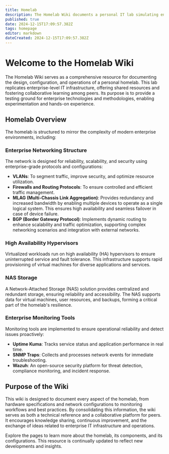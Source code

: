 ```yaml
---
title: Homelab
description: The Homelab Wiki documents a personal IT lab simulating enterprise infrastructure. It covers networking (VLANs, MLAG, BGP), high availability hypervisors, NAS storage, and monitoring tools like Uptime Kuma, SNMP Traps, and Wazuh.
published: true
date: 2024-12-15T17:09:57.382Z
tags: homepage
editor: markdown
dateCreated: 2024-12-15T17:09:57.382Z
---
```


# Welcome to the Homelab Wiki  

The Homelab Wiki serves as a comprehensive resource for documenting the design, configuration, and operations of a personal homelab. This lab replicates enterprise-level IT infrastructure, offering shared resources and fostering collaborative learning among peers. Its purpose is to provide a testing ground for enterprise technologies and methodologies, enabling experimentation and hands-on experience.  

## Homelab Overview  

The homelab is structured to mirror the complexity of modern enterprise environments, including:  

### Enterprise Networking Structure  
The network is designed for reliability, scalability, and security using enterprise-grade protocols and configurations:  
- **VLANs**: To segment traffic, improve security, and optimize resource utilization.  
- **Firewalls and Routing Protocols**: To ensure controlled and efficient traffic management.  
- **MLAG (Multi-Chassis Link Aggregation)**: Provides redundancy and increased bandwidth by enabling multiple devices to operate as a single logical system. This ensures high availability and seamless failover in case of device failure.  
- **BGP (Border Gateway Protocol)**: Implements dynamic routing to enhance scalability and traffic optimization, supporting complex networking scenarios and integration with external networks.  

### High Availability Hypervisors  
Virtualized workloads run on high availability (HA) hypervisors to ensure uninterrupted service and fault tolerance. This infrastructure supports rapid provisioning of virtual machines for diverse applications and services.  

### NAS Storage  
A Network-Attached Storage (NAS) solution provides centralized and redundant storage, ensuring reliability and accessibility. The NAS supports data for virtual machines, user resources, and backups, forming a critical part of the homelab's resilience.  

### Enterprise Monitoring Tools  
Monitoring tools are implemented to ensure operational reliability and detect issues proactively:  
- **Uptime Kuma**: Tracks service status and application performance in real time.  
- **SNMP Traps**: Collects and processes network events for immediate troubleshooting.  
- **Wazuh**: An open-source security platform for threat detection, compliance monitoring, and incident response.  

## Purpose of the Wiki  

This wiki is designed to document every aspect of the homelab, from hardware specifications and network configurations to monitoring workflows and best practices. By consolidating this information, the wiki serves as both a technical reference and a collaborative platform for peers. It encourages knowledge sharing, continuous improvement, and the exchange of ideas related to enterprise IT infrastructure and operations.  

Explore the pages to learn more about the homelab, its components, and its configurations. This resource is continually updated to reflect new developments and insights.  
